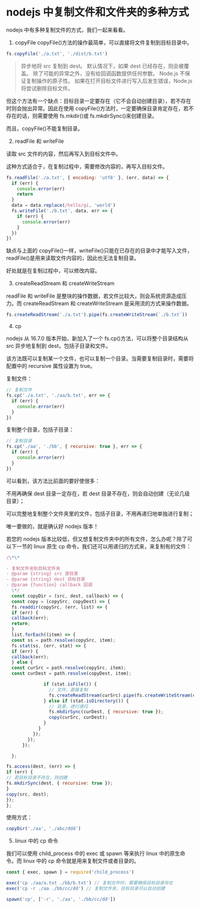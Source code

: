 <!--
 * @Description:
 * @Author: zhengfei.tan
 * @Date: 2024-05-01 12:28:39
 * @FilePath: \VitePress\docs\02.NodeJs\复制文件和文件夹.md
-->

# nodejs 中复制文件和文件夹的多种方式

nodejs 中有多种复制文件的方式，我们一起来看看。

1. copyFile
   copyFile()方法的操作最简单，可以直接将文件复制到目标目录中。

```js
fs.copyFile('./a.txt', './dist/b.txt')
```

> 异步地将 src 复制到 dest。 默认情况下，如果 dest 已经存在，则会被覆盖。 除了可能的异常之外，没有给回调函数提供任何参数。 Node.js 不保证复制操作的原子性。 如果在打开目标文件进行写入后发生错误，Node.js 将尝试删除目标文件。

但这个方法有一个缺点：目标目录一定要存在（它不会自动创建目录），若不存在时则会抛出异常。因此在使用 copyFile()方法时，一定要确保目录肯定存在，若不存在的话，则需要使用 fs.mkdir()或 fs.mkdirSync()来创建目录。

而且，copyFile()不能复制目录。

2. readFile 和 writeFile

读取 src 文件的内容，然后再写入到目标文件中。

这种方式适合于，在复制过程中，需要修改内容的，再写入目标文件。

```js
fs.readFile('./a.txt', { encoding: 'utf8' }, (err, data) => {
  if (err) {
    console.error(err)
    return
  }
  data = data.replace(/hello/gi, 'world')
  fs.writeFile('./b.txt', data, err => {
    if (err) {
      console.error(err)
    }
  })
})
```

缺点与上面的 copyFile()一样，writeFile()只能在已存在的目录中才能写入文件，readFile()是用来读取文件内容的，因此也无法复制目录。

好处就是在复制过程中，可以修改内容。

3. createReadStream 和 createWriteStream

readFile 和 writeFile 是整块的操作数据，若文件比较大，则会系统资源造成压力。而 createReadStream 和 createWriteStream 是采用流的方式来操作数据。

```js
fs.createReadStream('./a.txt').pipe(fs.createWriteStream(`./b.txt`))
```

4. cp

nodejs 从 16.7.0 版本开始，新加入了一个 fs.cp()方法，可以将整个目录结构从 src 异步地复制到 dest，包括子目录和文件。

该方法既可以复制某一个文件，也可以复制一个目录。当需要复制目录时，需要将配置中的 recursive 属性设置为 true。

复制文件：

```js
// 复制文件
fs.cp('./a.txt', './aa/b.txt', err => {
  if (err) {
    console.error(err)
  }
})
```

复制整个目录，包括子目录：

```js
// 复制目录
fs.cp('./aa', './bb', { recursive: true }, err => {
  if (err) {
    console.error(err)
  }
})
```

可以看到，该方法比前面的要好使很多：

不用再确保 dest 目录一定存在，若 dest 目录不存在，则会自动创建（无论几级目录）；

可以完整地复制整个文件夹里的文件，包括子目录，不用再递归地单独进行复制；

唯一要做的，就是确认好 nodejs 版本！

若您的 nodejs 版本比较低，但又想复制文件夹中的所有文件，怎么办呢？除了可以下一节的 linux 原生 cp 命令，我们还可以用递归的方式来，来复制有的文件：

```js
/\*\*

- 复制文件夹到目标文件夹
- @param {string} src 源目录
- @param {string} dest 目标目录
- @param {function} callback 回调
  \*/
  const copyDir = (src, dest, callback) => {
  const copy = (copySrc, copyDest) => {
  fs.readdir(copySrc, (err, list) => {
  if (err) {
  callback(err);
  return;
  }
  list.forEach((item) => {
  const ss = path.resolve(copySrc, item);
  fs.stat(ss, (err, stat) => {
  if (err) {
  callback(err);
  } else {
  const curSrc = path.resolve(copySrc, item);
  const curDest = path.resolve(copyDest, item);

              if (stat.isFile()) {
                // 文件，直接复制
                fs.createReadStream(curSrc).pipe(fs.createWriteStream(curDest));
              } else if (stat.isDirectory()) {
                // 目录，进行递归
                fs.mkdirSync(curDest, { recursive: true });
                copy(curSrc, curDest);
              }
            }
          });
        });
      });

  };

fs.access(dest, (err) => {
if (err) {
// 若目标目录不存在，则创建
fs.mkdirSync(dest, { recursive: true });
}
copy(src, dest);
});
};

```

使用方式：

```js
copyDir('./aa', './abc/ddd')
```

5. linux 中的 cp 命令

我们可以使用 child_process 中的 exec 或 spawn 等来执行 linux 中的原生命令。而 linux 中的 cp 命令就是用来复制文件或者目录的。

```js
const { exec, spawn } = require('child_process')

exec('cp ./aa/a.txt ./bb/b.txt') // 复制文件时，需要确保目标目录存在
exec('cp -r ./aa ./bb/cc/dd') // 复制文件夹，目标目录可以自动创建

spawn('cp', ['-r', './aa', './bb/cc/dd'])
```
